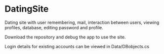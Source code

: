 # DatingSite

Dating site with user remembering, mail, interaction between users, viewing profiles, database, editing password and profile.

Download the repository and debug the app to use the site.

Login details for existing accounts can be viewed in Data/DBobjects.cs
